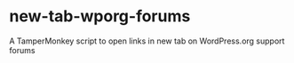 # new-tab-wporg-forums
A TamperMonkey script to open links in new tab on WordPress.org support forums
